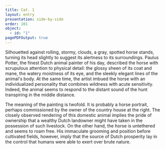 ```yaml
---
title: Cat. 1
layout: entry
presentation: side-by-side
order: 101
object:
  - id: "1"
pagePDFOutput: true
---
```


Silhouetted against rolling, stormy, clouds, a gray, spotted horse stands, turning its head slightly to suggest its alertness to its surroundings. Paulus Potter, the finest Dutch animal painter of his day, described the horse with scrupulous attention to physical detail: the glossy sheen of its coat and mane, the watery moistness of its eye, and the sleekly elegant lines of the animal's body. At the same time, the artist imbued the horse with an individualized personality that combines wildness with acute sensitivity. Indeed, the animal seems to respond to the distant sound of the hunt transpiring in the middle distance.

The meaning of the painting is twofold. It is probably a horse portrait, perhaps commissioned by the owner of the country house at the right. The closely observed rendering of this domestic animal implies the pride of ownership that a wealthy Dutch landowner might have taken in the possession of such livestock. On the other hand, the horse is untethered and seems to roam free. His immaculate grooming and position before cultivated fields, however, imply that the source of Dutch prosperity lay in the control that humans were able to exert over brute nature.